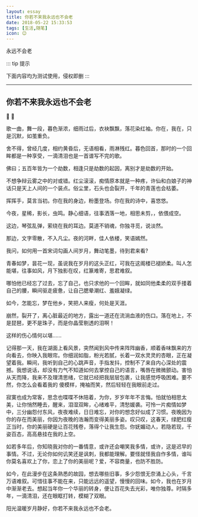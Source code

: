 ```yaml
---
layout: essay
title: 你若不来我永远也不会老
date: 2018-05-22 15:33:53
tags: [生活,随笔]
icon: 😉
---
```


永远不会老

<!-- more -->

::: tip 提示

下面内容均为测试使用，侵权即删
:::

---

## 你若不来我永远也不会老

:tada: :100:

歌一曲，舞一段，暮色渐浓，细雨过后，衣袂飘飘，落花染红袖。你在，我在，只是沉默，如茧重负。

舍不得，曾经几度，相约黄昏后，无语相看，雨淋残红。暮色回首，那时的一个回眸都是一种享受，一滴清泪也是一首谱写不完的歌。

佛曰；五百年皆为一个劫数，相逢只是劫数的起因，离别才是劫数的开始。

不想争辩云雾之中的对或错。红尘滚滚，痴情原本就是一种疼，许仙和白娘子的神话只是天上人间的一个装点。俗尘里，石头也会裂开，千年的青莲也会枯萎。

挥挥手，莫言当初。你在我的身边，粉墨登场。你在我的诗中，喜悠悠。

今夜，星稀，影长，虫鸣。静心细语，往事洒落一地，相思未剪，，依偎成空。

这边，琴弦乱弹，萦绕在我的耳边。莫道不销魂，你独寻觅，说淡然。

那边，文字零散，不入凡尘。夜的河畔，佳人依楼，笑语嫣然。

我问，如何用一首宋词勾画人间岁月，舞动笔墨，待到君来看?

青春如梦，昙花一现，虽说我在岁月的这头正红，可我在这阁楼已褪娇柔。叫人怎能堪，往事如风，月下独影在叹，红篆难寄，思君难叙。

哪怕他已经忘了过去，忘了自己，也只求他的一个回眸，就如同他柔柔的双手搂着自己的腰，瞬间驱走疲惫，让自己腮晕潮红、羞娥凝绿。

如今，怎能忘，梦在他乡，笑把人来瘦，何处是天涯。

崩然，裂开了，离心脏最近的地方，露出一道还在流淌血液的伤口。落在地上，不是琵琶，更不是珠子，而是你晶莹剔透的泪啊！

这样的伤心情何以堪……

记得那一天，我在湖面上看风景，突然闻到风中传来阵阵幽香，顺着香味飘来的方向看去，你映入我眼帘。你细润如脂，粉光若腻，长着一双水灵灵的杏眼，正在凝望着我。瞬间，我听到自己的心跳声音，手指发抖，控制不了来自内心深处的震撼。我想说话，却没有力气不知道如何去掌控自己的语言，嘴唇在微微颤动。害怕从天而降，我来不及理清思绪，它就已经把我层层包裹，让我感觉呼吸困难。要不然，你怎么会看着我的 傻模样，掩袖而笑，然后轻轻在我眼前走过。

寂寞也成为常客，思念也喋喋不休陪着，为你，岁岁年年不言悔。怕就怕相思太美，让你悄然睡去，醒来，泪湿双眸，心绪难平，清愁媛袭。可怜一片痴情如梦中，三分幽怨付东风，夜夜难续，日日难忘，对你的想念好似成了习惯。夜晚因为你的存在而美丽，你因为夜晚的浩瀚而变得美丽多姿。叹只叹，这春天，绿肥红瘦正当时，你的美丽硬是让百花残卷，落得个让我生怨。你妩媚动人，若隐若现，千姿百态，高高悬挂在我的上空。

如若多年后，你知晓我对你的一番情意，或许还会嘲笑我多情，或许，这是迟早的事情。不过，无论你如何讥笑还是讽刺，我都能理解。要怪就怪我自作多情，谁叫你莫名喜欢上了你，恋上了你的美丽呢？爱，不容商量，也防不胜防。

如今，在此漫步在这条熟悉的故园，想去哪些旧事，多少怨恨无奈涌上心头，千言万语难叙。可惜往事不能在来，只能远远的遥望，慢慢的回味。如今，我也在岁月中渐渐老去。想起当年你一个华丽的转身，便让百花失去光彩，唯你独尊。时隔多年，一滴清泪，还在眼眶打转，模糊了双眼。

阳光温暖岁月静好，你若不来我永远也不会老。
